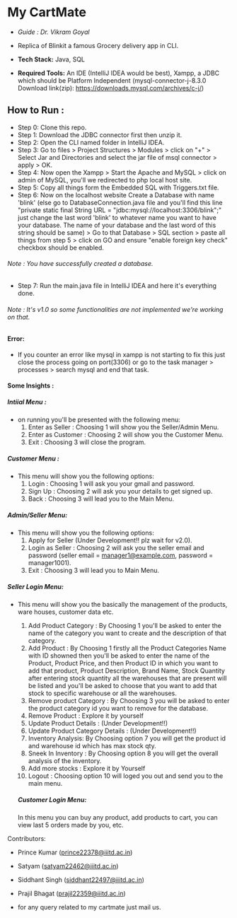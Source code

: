 # My CartMate
* *Guide : Dr. Vikram Goyal* 
* Replica of Blinkit a famous Grocery delivery app in CLI.
* **Tech Stack:** Java, SQL

* **Required Tools:** An IDE (IntelliJ IDEA would be best), Xampp, a JDBC which should be Platform Independent (mysql-connector-j-8.3.0 Download link(zip): https://downloads.mysql.com/archives/c-j/)

## How to Run :
  * Step 0: Clone this repo.
  * Step 1: Download the JDBC connector first then unzip it.
  * Step 2: Open the CLI named folder in IntelliJ IDEA.
  * Step 3: Go to files > Project Structures > Modules > click on "+" > Select Jar and Directories and select the jar file of msql connector > apply > OK.
  * Step 4: Now open the Xampp > Start the Apache and MySQL > click on admin of MySQL, you'll we redirected to php local host site.
  * Step 5: Copy all things form the Embedded SQL with Triggers.txt file.
  * Step 6: Now on the localhost website Create a Database with name 'blink' (else go to DatabaseConnection.java file and you'll find this line "private static final String URL = "jdbc:mysql://localhost:3306/blink";" just change the last word 'blink' to whatever name you want to have your database. The name of your database and the last word of this string should be same) > Go to that Database > SQL section > paste all things from step 5 > click on GO and ensure "enable foreign key check" checkbox should be enabled.
   ###### Note : You have successfully created a database. 
  * Step 7: Run the main.java file in IntelliJ IDEA and here it's everything done.
   ###### Note : It's v1.0 so some functionalities are not implemented we're working on that.


#### Error:
  * If you counter an error like mysql in xampp is not starting to fix this just close the process going on port(3306) or go to the task manager > processes > search mysql and end that task.



#### Some Insights :
##### Intiial Menu :
* on running you'll be presented with the following menu:
  1. Enter as Seller : Choosing 1 will show you the Seller/Admin Menu.
  2. Enter as Customer : Choosing 2 will show you the Customer Menu.
  3. Exit : Choosing 3 will close the program.
         
##### Customer Menu : 
* This menu will show you the following options: 
  1. Login : Choosing 1 will ask you your gmail and password.
  2. Sign Up : Choosing 2 will ask you your details to get signed up.
  3. Back : Choosing 3 will lead you to the Main Menu.

##### Admin/Seller Menu:
* This menu will show you the following options:
  1. Apply for Seller (Under Development!! plz wait for v2.0).
  2. Login as Seller : Choosing 2 will ask you the seller email and password (seller email = manager1@example.com, password = manager1001).
  3. Exit : Choosing 3 will lead you to Main Menu.
    
##### Seller Login Menu: 
* This menu will show you the basically the management of the products, ware houses, customer data etc.
  1. Add Product Category : By Choosing 1 you'll be asked to enter the name of the category you want to create and the description of that category.
  2. Add Product : By Choosing 1 firstly all the Product Categories Name with ID showned then you'll be asked to enter the name of the Product, Product Price, and then Product ID in which you want to add that product, Product Description, Brand Name, Stock Quantity after entering stock quantity all the warehouses that are present will be listed and you'll be asked to choose that you want to add that stock to specific warehouse or all the warehouses.
  3. Remove product Category : By Choosing 3 you will be asked to enter the product category id you want to remove for the database.
  4. Remove Product : Explore it by yourself
  5. Update Product Details : (Under Development!!)
  6. Update Product Category Details : (Under Development!!)
  7. Inventory Analysis: By Choosing option 7 you will get the product id and warehouse id which has max stock qty.
  8. Sneek In Inventory : By Choosing option 8 you will get the overall analysis of the inventory.
  9. Add more stocks : Explore it by Yourself
  10. Logout : Choosing option 10 will loged you out and send you to the main menu.

  ##### Customer Login Menu:
  In this menu you can buy any product, add products to cart, you can view last 5 orders made by you, etc.



Contributors:
* Prince Kumar (prince22378@iiitd.ac.in)
* Satyam (satyam22462@iiitd.ac.in)
* Siddhant Singh (siddhant22497@iiitd.ac.in)
* Prajil Bhagat (prajil22359@iiitd.ac.in)

* for any query related to my cartmate just mail us.
